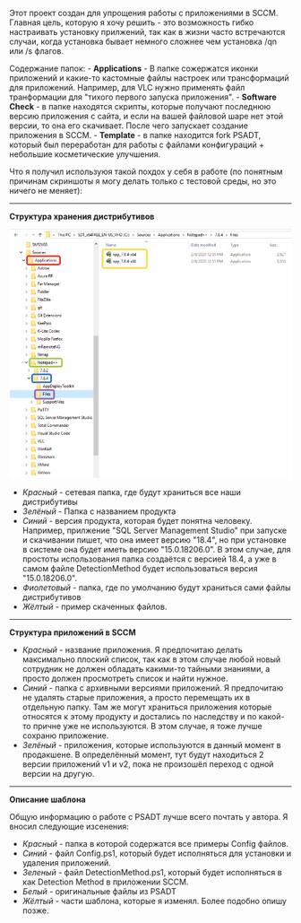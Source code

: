 Этот проект создан для упрощения работы с приложениями в SCCM. Главная цель, которую я хочу решить - это возможность гибко настраивать установку прилжений, так как в жизни часто встречаются случаи, когда установка бывает немного сложнее чем установка /qn или /s флагов.

Содержание папок:
    - __Applications__ - В папке сожержатся иконки приложений и какие-то кастомные файлы настроек или трансформаций для приложений. Например, для VLC нужно применять файл транформации для "тихого первого запуска приложения".
    - __Software Check__ - в папке находятся скрипты, которые получают последнюю версию приложения с сайта, и если на вашей файловой шаре нет этой версии, то она его скачивает. После чего запускает создание приложения в SCCM.
    - __Template__ - в папке находится fork PSADT, который был переработан для работы с файлами конфигураций + небольшие косметические улучшения.

Что я получил используюя такой похдох у себя в работе (по понятным причинам скриншоты я могу делать только с тестовой среды, но это ничего не меняет):

_________________
__Структура хранения дистрибутивов__

![alt text](https://github.com/rprokhorov/LikePatchMyPC/blob/master/Documentation/FileshareStructure.png?raw=true "File share structure")

- _Красный_ - сетевая папка, где будут храниться все наши дистрибутивы
- _Зелёный_ - Папка с названием продукта
- _Синий_ - версия продукта, которая будет понятна человеку. Например, прилжение "SQL Server Management Studio" при запуске и скачивании пишет, что она имеет версию "18.4", но при установке в системе она будет иметь версию "15.0.18206.0". В этом случае, для простоты использования папка создаётся с версией 18.4, а уже в самом файле DetectionMethod будет использоваться версия "15.0.18206.0".
- _Фиолетовый_ - папка, где по умолчанию будут храниться сами файлы дистрибутивов
- _Жёлтый_ - пример скаченных файлов.

____________
__Структура приложений в SCCM__

- _Красный_ - название приложения. Я предпочитаю делать максимально плоский список, так как в этом случае любой новый сотрудник не должен обладать какими-то тайными знаниями, а просто должен просмотреть список и найти нужное.
- _Синий_ - папка с архивными версиями приложений. Я предпочитаю не удалять старые приложения, а просто перемещать их в отдельную папку. Там же могут храниться приложения которые относятся к этому продукту и достались  по наследству и по какой-то причне уже не используются. В этом случае, я тоже лучше сохраню приложение.
- _Зелёный_ - приложения, которые используются в данный момент в продакшене. В определённый момент, тут будут находиться 2 версии приложений v1 и v2, пока не произошёл переход с одной версии на другую.

________

__Описание шаблона__

Общую информацию о работе с PSADT лучше всего почтать у автора.
Я вносил следующие изсенения:

- _Красный_ - папка в которой содержатся все примеры Config файлов.
- _Синий_ - файл Config.ps1, который будет исполняться для установки и удаления приложений.
- _Зеленый_ - файл DetectionMethod.ps1, который будет исполняться в как Detection Method в приложении SCCM.
- _Белый_ -  оригинальные файлы из PSADT
- _Жёлтый_ - части шаблона, которые я изменял. Более подобно опишу позже.


